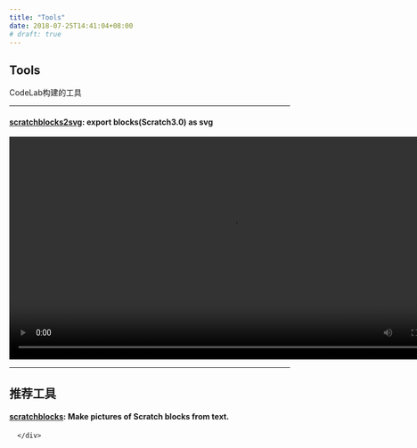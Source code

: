 ```yaml
---
title: "Tools"
date: 2018-07-25T14:41:04+08:00
# draft: true
---
```


<!--暂未使用-->

<div class="container">
 <div id="contact-box" class="row">
      <div class="col-md-12 col-sm-12" style="padding-bottom:100px">
        <div class="block">
        <h2>Tools</h2>
        <p>CodeLab构建的工具</p>
        <hr/>
        <h4><a href="https://chrome.google.com/webstore/detail/scratchblocks2svg/gaflafhcomnkjgdpkklblnjoeeegeidn" target="_blank">scratchblocks2svg</a>: export blocks(Scratch3.0) as svg</h4>
        <video src="http://scratch3-files.just4fun.site/scratchblocks2svg_lite.mp4" controls="controls" width="800" ></video>
        </div>
        <hr/>
        <h2>推荐工具</h2>
        <h4><a href="http://scratchblocks.github.io/#?style=scratch3&script=" target="_blank">scratchblocks</a>: Make pictures of Scratch blocks from text.</h4>
        
      </div>      
 </div>
 </div>